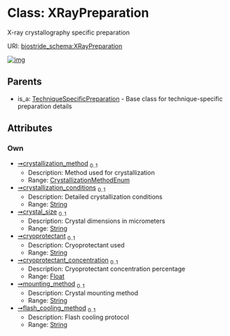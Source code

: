 
# Class: XRayPreparation

X-ray crystallography specific preparation

URI: [biostride_schema:XRayPreparation](https://w3id.org/biostride/schema/XRayPreparation)


[![img](https://yuml.me/diagram/nofunky;dir:TB/class/[TechniqueSpecificPreparation]^-[XRayPreparation&#124;crystallization_method:CrystallizationMethodEnum%20%3F;crystallization_conditions:string%20%3F;crystal_size:string%20%3F;cryoprotectant:string%20%3F;cryoprotectant_concentration:float%20%3F;mounting_method:string%20%3F;flash_cooling_method:string%20%3F],[TechniqueSpecificPreparation])](https://yuml.me/diagram/nofunky;dir:TB/class/[TechniqueSpecificPreparation]^-[XRayPreparation&#124;crystallization_method:CrystallizationMethodEnum%20%3F;crystallization_conditions:string%20%3F;crystal_size:string%20%3F;cryoprotectant:string%20%3F;cryoprotectant_concentration:float%20%3F;mounting_method:string%20%3F;flash_cooling_method:string%20%3F],[TechniqueSpecificPreparation])

## Parents

 *  is_a: [TechniqueSpecificPreparation](TechniqueSpecificPreparation.md) - Base class for technique-specific preparation details

## Attributes


### Own

 * [➞crystallization_method](xRayPreparation__crystallization_method.md)  <sub>0..1</sub>
     * Description: Method used for crystallization
     * Range: [CrystallizationMethodEnum](CrystallizationMethodEnum.md)
 * [➞crystallization_conditions](xRayPreparation__crystallization_conditions.md)  <sub>0..1</sub>
     * Description: Detailed crystallization conditions
     * Range: [String](types/String.md)
 * [➞crystal_size](xRayPreparation__crystal_size.md)  <sub>0..1</sub>
     * Description: Crystal dimensions in micrometers
     * Range: [String](types/String.md)
 * [➞cryoprotectant](xRayPreparation__cryoprotectant.md)  <sub>0..1</sub>
     * Description: Cryoprotectant used
     * Range: [String](types/String.md)
 * [➞cryoprotectant_concentration](xRayPreparation__cryoprotectant_concentration.md)  <sub>0..1</sub>
     * Description: Cryoprotectant concentration percentage
     * Range: [Float](types/Float.md)
 * [➞mounting_method](xRayPreparation__mounting_method.md)  <sub>0..1</sub>
     * Description: Crystal mounting method
     * Range: [String](types/String.md)
 * [➞flash_cooling_method](xRayPreparation__flash_cooling_method.md)  <sub>0..1</sub>
     * Description: Flash cooling protocol
     * Range: [String](types/String.md)
